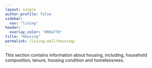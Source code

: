 ```yaml
---
layout: single
author_profile: false
sidebar:
  nav: "living"
header:
  overlay_color: "#00a776"
title: "Housing"
permalink: /living-well/housing/
---
```


This section contains information about housing, including, household composition, tenure, housing condition and homelessness.